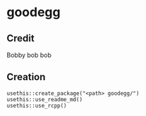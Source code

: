
# goodegg

<!-- badges: start -->
<!-- badges: end -->

## Credit
Bobby bob bob

## Creation

```
usethis::create_package("<path> goodegg/")
usethis::use_readme_md()
usethis::use_rcpp()
```


